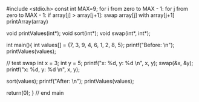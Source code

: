 #include <stdio.h>
const int MAX=9;
    for i from zero to MAX - 1:
        for j from zero to MAX - 1:
            if array[j] > array[j+1]:
                swap array[j] with array[j+1]
                printArray(array)
                
void printValues(int*);
void sort(int*);
void swap(int*, int*);

int main(){
  int values[] = {7, 3, 9, 4, 6, 1, 2, 8, 5};
  printf("Before: \n");
  printValues(values);

  // test swap
  int x = 3;
  int y = 5;
  printf("x: %d, y: %d \n", x, y);
  swap(&x, &y);
  printf("x: %d, y: %d \n", x, y);

  sort(values);
  printf("After: \n");
  printValues(values);

  return(0);
} // end main
